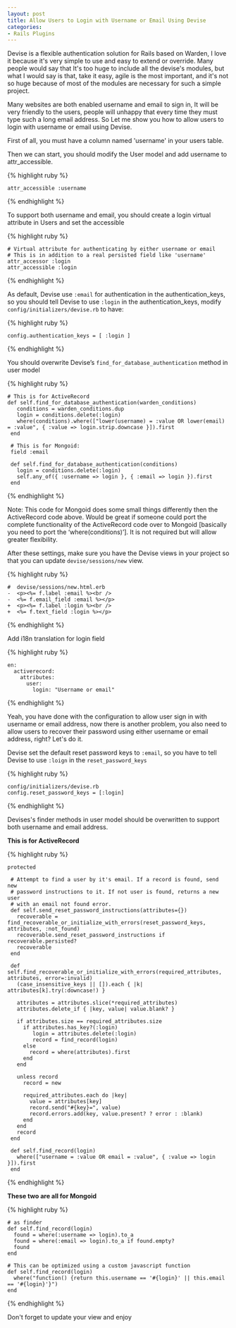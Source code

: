 ```yaml
---
layout: post
title: Allow Users to Login with Username or Email Using Devise
categories:
- Rails Plugins
---
```


Devise is a flexible authentication solution for Rails based on Warden,
I love it because it's very simple to use and easy to extend or override. Many people would say that
It's too huge to include all the devise's modules, but what I would say is that, take it easy, agile is the most important, and it's not so huge because of most of the modules are necessary for such a simple project.

Many websites are both enabled username and email to sign in, It will be very friendly to the users,
people will unhappy that every time they must type such a long email address. So Let me show you
how to allow users to login with username or email using Devise.

First of all, you must have a column named 'username' in your users table.

Then we can start, you should modify the User model and add username to attr_accessible.

{% highlight ruby %}

    attr_accessible :username
    
{% endhighlight %}

To support both username and email, you should create a login virtual attribute in Users and set the accessible

{% highlight ruby %}

    # Virtual attribute for authenticating by either username or email
    # This is in addition to a real persisted field like 'username'
    attr_accessor :login
    attr_accessible :login

{% endhighlight %}

As default, Devise use `:email` for authentication in the authentication_keys, so you should tell Devise to use
`:login` in the authentication_keys, modify `config/initializers/devise.rb` to have:

{% highlight ruby %}

    config.authentication_keys = [ :login ]

{% endhighlight %}

You should overwrite Devise’s `find_for_database_authentication` method in user model

{% highlight ruby %}

    # This is for ActiveRecord
    def self.find_for_database_authentication(warden_conditions)
       conditions = warden_conditions.dup
       login = conditions.delete(:login)
       where(conditions).where(["lower(username) = :value OR lower(email) = :value", { :value => login.strip.downcase }]).first
     end
     
     # This is for Mongoid:
     field :email
     
     def self.find_for_database_authentication(conditions)
       login = conditions.delete(:login)
       self.any_of({ :username => login }, { :email => login }).first
     end

{% endhighlight %}

Note: This code for Mongoid does some small things differently then the ActiveRecord code above. Would be great if someone could port the complete functionality of the ActiveRecord code over to Mongoid [basically you need to port the ‘where(conditions)’]. It is not required but will allow greater flexibility.

After these settings, make sure you have the Devise views in your project so that you can update `devise/sessions/new` view.

{% highlight ruby %}

    #  devise/sessions/new.html.erb
    -  <p><%= f.label :email %><br />
    -  <%= f.email_field :email %></p>
    +  <p><%= f.label :login %><br />
    +  <%= f.text_field :login %></p>

{% endhighlight %}

Add i18n translation for login field

{% highlight ruby %}

    en:
      activerecord:
        attributes:
          user:  
            login: "Username or email"

{% endhighlight %}

Yeah, you have done with the configuration to allow user sign in with username or email address, now there is another problem, you also need to allow users to recover their password using either username or email address, right? Let's do it.

Devise set the default reset password keys to `:email`, so you have to tell Devise to use `:loign`
in the `reset_password_keys`

{% highlight ruby %}
    
    config/initializers/devise.rb
    config.reset_password_keys = [:login]

{% endhighlight %}

Devises's finder methods in user model should be overwritten to support both username and email address.

**This is for ActiveRecord**

{% highlight ruby %}

    protected

     # Attempt to find a user by it's email. If a record is found, send new
     # password instructions to it. If not user is found, returns a new user
     # with an email not found error.
     def self.send_reset_password_instructions(attributes={})
       recoverable = find_recoverable_or_initialize_with_errors(reset_password_keys, attributes, :not_found)
       recoverable.send_reset_password_instructions if recoverable.persisted?
       recoverable
     end 

     def self.find_recoverable_or_initialize_with_errors(required_attributes, attributes, error=:invalid)
       (case_insensitive_keys || []).each { |k| attributes[k].try(:downcase!) }

       attributes = attributes.slice(*required_attributes)
       attributes.delete_if { |key, value| value.blank? }

       if attributes.size == required_attributes.size
         if attributes.has_key?(:login)
            login = attributes.delete(:login)
            record = find_record(login)
         else  
           record = where(attributes).first
         end  
       end  

       unless record
         record = new

         required_attributes.each do |key|
           value = attributes[key]
           record.send("#{key}=", value)
           record.errors.add(key, value.present? ? error : :blank)
         end  
       end  
       record
     end

     def self.find_record(login)
       where(["username = :value OR email = :value", { :value => login }]).first
     end

{% endhighlight %}

**These two are all for Mongoid**

{% highlight ruby %}

    # as finder
    def self.find_record(login)
      found = where(:username => login).to_a
      found = where(:email => login).to_a if found.empty?
      found
    end

    # This can be optimized using a custom javascript function
    def self.find_record(login)
      where("function() {return this.username == '#{login}' || this.email == '#{login}'}")
    end

{% endhighlight %}

Don't forget to update your view and enjoy